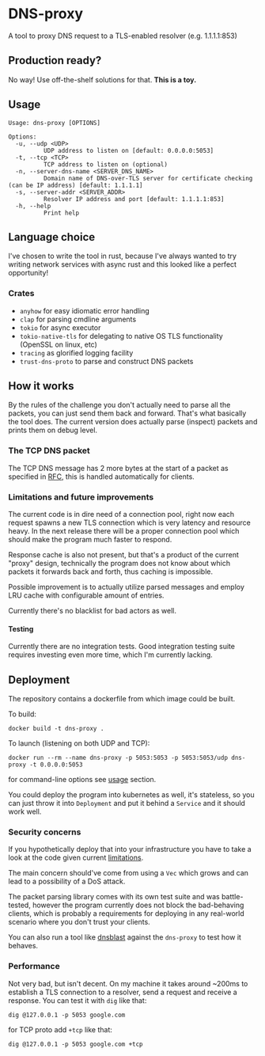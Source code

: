 # DNS-proxy

A tool to proxy DNS request to a TLS-enabled resolver (e.g. 1.1.1.1:853)

## Production ready? 
No way! Use off-the-shelf solutions for that. **This is a toy.**

## Usage 

```
Usage: dns-proxy [OPTIONS]

Options:
  -u, --udp <UDP>
          UDP address to listen on [default: 0.0.0.0:5053]
  -t, --tcp <TCP>
          TCP address to listen on (optional)
  -n, --server-dns-name <SERVER_DNS_NAME>
          Domain name of DNS-over-TLS server for certificate checking (can be IP address) [default: 1.1.1.1]
  -s, --server-addr <SERVER_ADDR>
          Resolver IP address and port [default: 1.1.1.1:853]
  -h, --help
          Print help
```

## Language choice

I've chosen to write the tool in rust, because I've always wanted to try writing network services with async rust and this looked like a perfect opportunity!

### Crates

* `anyhow` for easy idiomatic error handling
* `clap` for parsing cmdline arguments
* `tokio` for async executor
* `tokio-native-tls` for delegating to native OS TLS functionality (OpenSSL on linux, etc)
* `tracing` as glorified logging facility
* `trust-dns-proto` to parse and construct DNS packets

## How it works

By the rules of the challenge you don't actually need to parse all the packets, you can just send them back and forward. That's what basically the tool does.
The current version does actually parse (inspect) packets and prints them on debug level.

### The TCP DNS packet

The TCP DNS message has 2 more bytes at the start of a packet as specified in [RFC](https://tools.ietf.org/html/rfc1035#section-4.2.2), this is handled automatically for clients.

### Limitations and future improvements

The current code is in dire need of a connection pool, right now each request spawns a new TLS connection which is very latency and resource heavy.
In the next release there will be a proper connection pool which should make the program much faster to respond.

Response cache is also not present, but that's a product of the current "proxy" design, technically the program does not know about which packets it forwards back and forth, thus caching is impossible.

Possible improvement is to actually utilize parsed messages and employ LRU cache with configurable amount of entries.

Currently there's no blacklist for bad actors as well.

#### Testing

Currently there are no integration tests. Good integration testing suite requires investing even more time, which I'm currently lacking.


## Deployment

The repository contains a dockerfile from which image could be built.

To build:
```shell
docker build -t dns-proxy .
```

To launch (listening on both UDP and TCP):
```
docker run --rm --name dns-proxy -p 5053:5053 -p 5053:5053/udp dns-proxy -t 0.0.0.0:5053
```

for command-line options see [usage](#usage) section.

You could deploy the program into kubernetes as well, it's stateless, so you can just throw it into `Deployment` and put it behind a `Service` and it should work well.



### Security concerns
If you hypothetically deploy that into your infrastructure you have to take a look at the code given current [limitations](#limitations-and-future-improvements). 

The main concern should've come from using a `Vec` which grows and can lead to a possibility of a DoS attack.

The packet parsing library comes with its own test suite and was battle-tested, however the program currently does not block the bad-behaving clients, which is probably a requirements for deploying in any real-world scenario where you don't trust your clients.

You can also run a tool like [dnsblast](https://github.com/jedisct1/dnsblast) against the `dns-proxy` to test how it behaves. 


### Performance

Not very bad, but isn't decent. On my machine it takes around ~200ms to establish a TLS connection to a resolver, send a request and receive a response. You can test it with `dig` like that:

```shell
dig @127.0.0.1 -p 5053 google.com
```
for TCP proto add `+tcp` like that:

```shell
dig @127.0.0.1 -p 5053 google.com +tcp
```